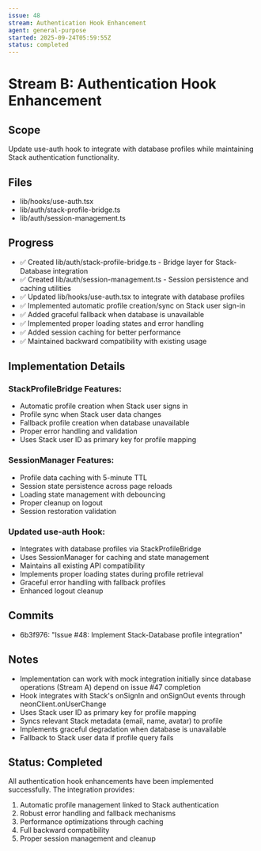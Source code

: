 ```yaml
---
issue: 48
stream: Authentication Hook Enhancement
agent: general-purpose
started: 2025-09-24T05:59:55Z
status: completed
---
```


# Stream B: Authentication Hook Enhancement

## Scope
Update use-auth hook to integrate with database profiles while maintaining Stack authentication functionality.

## Files
- lib/hooks/use-auth.tsx
- lib/auth/stack-profile-bridge.ts
- lib/auth/session-management.ts

## Progress
- ✅ Created lib/auth/stack-profile-bridge.ts - Bridge layer for Stack-Database integration
- ✅ Created lib/auth/session-management.ts - Session persistence and caching utilities  
- ✅ Updated lib/hooks/use-auth.tsx to integrate with database profiles
- ✅ Implemented automatic profile creation/sync on Stack user sign-in
- ✅ Added graceful fallback when database is unavailable
- ✅ Implemented proper loading states and error handling
- ✅ Added session caching for better performance
- ✅ Maintained backward compatibility with existing usage

## Implementation Details

### StackProfileBridge Features:
- Automatic profile creation when Stack user signs in
- Profile sync when Stack user data changes
- Fallback profile creation when database unavailable
- Proper error handling and validation
- Uses Stack user ID as primary key for profile mapping

### SessionManager Features:
- Profile data caching with 5-minute TTL
- Session state persistence across page reloads
- Loading state management with debouncing
- Proper cleanup on logout
- Session restoration validation

### Updated use-auth Hook:
- Integrates with database profiles via StackProfileBridge
- Uses SessionManager for caching and state management
- Maintains all existing API compatibility
- Implements proper loading states during profile retrieval
- Graceful error handling with fallback profiles
- Enhanced logout cleanup

## Commits
- 6b3f976: "Issue #48: Implement Stack-Database profile integration"

## Notes
- Implementation can work with mock integration initially since database operations (Stream A) depend on issue #47 completion
- Hook integrates with Stack's onSignIn and onSignOut events through neonClient.onUserChange
- Uses Stack user ID as primary key for profile mapping
- Syncs relevant Stack metadata (email, name, avatar) to profile
- Implements graceful degradation when database is unavailable
- Fallback to Stack user data if profile query fails

## Status: Completed
All authentication hook enhancements have been implemented successfully. The integration provides:
1. Automatic profile management linked to Stack authentication
2. Robust error handling and fallback mechanisms  
3. Performance optimizations through caching
4. Full backward compatibility
5. Proper session management and cleanup